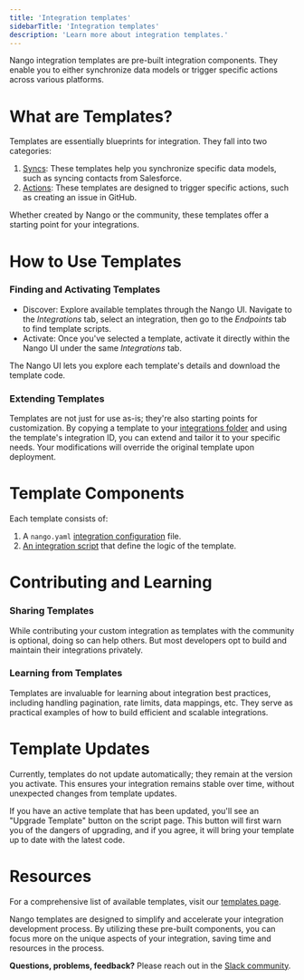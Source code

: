 ```yaml
---
title: 'Integration templates'
sidebarTitle: 'Integration templates'
description: 'Learn more about integration templates.'
---
```


Nango integration templates are pre-built integration components. They enable you to either synchronize data models or trigger specific actions across various platforms.

# What are Templates?

Templates are essentially blueprints for integration. They fall into two categories:

1. [Syncs](/understand/concepts/syncs): These templates help you synchronize specific data models, such as syncing contacts from Salesforce.
2. [Actions](/understand/concepts/actions): These templates are designed to trigger specific actions, such as creating an issue in GitHub.

Whether created by Nango or the community, these templates offer a starting point for your integrations.

# How to Use Templates

### Finding and Activating Templates

- Discover: Explore available templates through the Nango UI. Navigate to the _Integrations_ tab, select an integration, then go to the _Endpoints_ tab to find template scripts.
- Activate: Once you've selected a template, activate it directly within the Nango UI under the same _Integrations_ tab.

The Nango UI lets you explore each template's details and download the template code.

### Extending Templates

Templates are not just for use as-is; they're also starting points for customization. By copying a template to your [integrations folder](/understand/concepts/scripts#integration-folder) and using the template's integration ID, you can extend and tailor it to your specific needs. Your modifications will override the original template upon deployment.

# Template Components

Each template consists of:
1. A `nango.yaml` [integration configuration](/understand/concepts/scripts#integration-configuration) file.
2. [An integration script](/understand/concepts/scripts#overview) that define the logic of the template.

# Contributing and Learning

### Sharing Templates
While contributing your custom integration as templates with the community is optional, doing so can help others. But most developers opt to build and maintain their integrations privately.

### Learning from Templates
Templates are invaluable for learning about integration best practices, including handling pagination, rate limits, data mappings, etc. They serve as practical examples of how to build efficient and scalable integrations.

# Template Updates

Currently, templates do not update automatically; they remain at the version you activate. This ensures your integration remains stable over time, without unexpected changes from template updates.

If you have an active template that has been updated, you'll see an "Upgrade Template" button on the script page. This button will first warn you of the dangers of upgrading, and if you agree, it will bring your template up to date with the latest code.

# Resources

For a comprehensive list of available templates, visit our [templates page](/integrations/integration-templates).

Nango templates are designed to simplify and accelerate your integration development process. By utilizing these pre-built components, you can focus more on the unique aspects of your integration, saving time and resources in the process.


**Questions, problems, feedback?** Please reach out in the [Slack community](https://nango.dev/slack).

